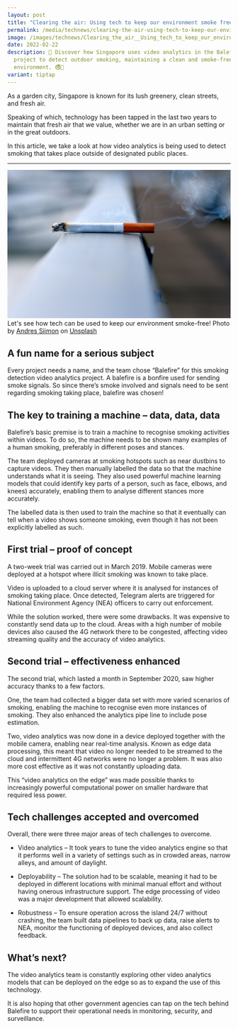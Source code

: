 ```yaml
---
layout: post
title: "Clearing the air: Using tech to keep our environment smoke free"
permalink: /media/technews/clearing-the-air-using-tech-to-keep-our-environment-smoke-free/
image: /images/technews/Clearing_the_air__Using_tech_to_keep_our_environment_smoke_free.jpg
date: 2022-02-22
description: 🌿 Discover how Singapore uses video analytics in the Balefire
  project to detect outdoor smoking, maintaining a clean and smoke-free
  environment. 🚭👀
variant: tiptap
---
```

As a garden city, Singapore is known for its lush greenery, clean streets, and fresh air. 

Speaking of which, technology has been tapped in the last two years to maintain that fresh air that we value, whether we are in an urban setting or in the great outdoors. 

In this article, we take a look at how video analytics is being used to detect smoking that takes place outside of designated public places. 

---

![Using tech to keep our environment smoke-free](/images/technews/balefire-smoking-1.jpg)
Let's see how tech can be used to keep our environment smoke-free!
Photo by <a href="https://unsplash.com/@johnmcclane?utm_source=unsplash&amp;utm_medium=referral&amp;utm_content=creditCopyText">Andres Siimon</a> on <a href="https://unsplash.com/s/photos/smoking-zone?utm_source=unsplash&amp;utm_medium=referral&amp;utm_content=creditCopyText">Unsplash</a>
  
## A fun name for a serious subject

Every project needs a name, and the team chose “Balefire” for this smoking detection video analytics project. A balefire is a bonfire used for sending smoke signals. So since there’s smoke involved and signals need to be sent regarding smoking taking place, balefire was chosen!

## The key to training a machine – data, data, data

Balefire’s basic premise is to train a machine to recognise smoking activities within videos. To do so, the machine needs to be shown many examples of a human smoking, preferably in different poses and stances. 

The team deployed cameras at smoking hotspots such as near dustbins to capture videos. They then manually labelled the data so that the machine understands what it is seeing. They also used powerful machine learning models that could identify key parts of a person, such as face, elbows, and knees) accurately, enabling them to analyse different stances more accurately. 

The labelled data is then used to train the machine so that it eventually can tell when a video shows someone smoking, even though it has not been explicitly labelled as such.  

## First trial – proof of concept

A two-week trial was carried out in March 2019. Mobile cameras were deployed at a hotspot where illicit smoking was known to take place. 

Video is uploaded to a cloud server where it is analysed for instances of smoking taking place. Once detected, Telegram alerts are triggered for National Environment Agency (NEA) officers to carry out enforcement. 

While the solution worked, there were some drawbacks. It was expensive to constantly send data up to the cloud. Areas with a high number of mobile devices also caused the 4G network there to be congested, affecting video streaming quality and the accuracy of video analytics. 

## Second trial – effectiveness enhanced

The second trial, which lasted a month in September 2020, saw higher accuracy thanks to a few factors. 

One, the team had collected a bigger data set with more varied scenarios of smoking, enabling the machine to recognise even more instances of smoking. They also enhanced the analytics pipe line to include pose estimation. 

Two, video analytics was now done in a device deployed together with the mobile camera, enabling near real-time analysis. Known as edge data processing, this meant that video no longer needed to be streamed to the cloud and intermittent 4G networks were no longer a problem. It was also more cost effective as it was not constantly uploading data. 

This “video analytics on the edge” was made possible thanks to increasingly powerful computational power on smaller hardware that required less power.  

## Tech challenges accepted and overcomed 

Overall, there were three major areas of tech challenges to overcome. 

* Video analytics – It took years to tune the video analytics engine so that it performs well in a variety of settings such as in crowded areas, narrow alleys, and amount of daylight.

* Deployability – The solution had to be scalable, meaning it had to be deployed in different locations with minimal manual effort and without having onerous infrastructure support. The edge processing of video was a major development that allowed scalability. 

* Robustness – To ensure operation across the island 24/7 without crashing, the team built data pipelines to back up data, raise alerts to NEA, monitor the functioning of deployed devices, and also collect feedback. 

## What’s next?

The video analytics team is constantly exploring other video analytics models that can be deployed on the edge so as to expand the use of this technology. 

It is also hoping that other government agencies can tap on the tech behind Balefire to support their operational needs in monitoring, security, and surveillance.
